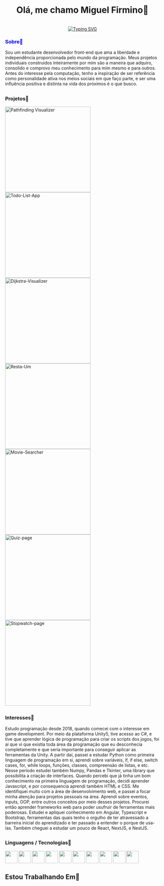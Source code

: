 <div align="center">
  
# Olá, me chamo Miguel Firmino👋

<br>
<a href="https://git.io/typing-svg"><img src="https://readme-typing-svg.demolab.com?font=Fira+Code&pause=1000&color=2A77CC&background=FFFFFF00&center=true&width=435&lines=Open+For+Work!;Artist+and+Art+Lover!;Architect+of+Human's+Needs." alt="Typing SVG" /></a>
</div>

<h3 style="color:blue">Sobre🏴</h3>

Sou um estudante desenvolvedor front-end que ama a liberdade e independência proporcionada pelo mundo da programação. Meus projetos individuais construidos inteiramente por mim são a maneira que adquiro, consolido e comprovo meu conhecimento para mim mesmo e para outros. Antes do interesse pela computação, tenho a inspiração de ser referência como personalidade ativa nos meios sociais em que faço parte, e ser uma influência positiva e distinta na vida dos próximos é o que busco.

##
<h3>Projetos🏴</h3>

<a href="https://github.com/MiguelFirmino/pathfinding-visualizer"><img width="278" src="https://denvercoder1-github-readme-stats.vercel.app/api/pin/?username=MiguelFirmino&repo=pathfinding-visualizer&theme=react&bg_color=1F222E&title_color=F85D7F&hide_border=true&icon_color=F8D866&show_icons=false" alt="Pathfinding Visualizer"></a>
<a href="https://github.com/MiguelFirmino/Todo-List-App"><img width="278" src="https://denvercoder1-github-readme-stats.vercel.app/api/pin/?username=MiguelFirmino&repo=Todo-List-App&theme=react&bg_color=1F222E&title_color=F85D7F&hide_border=true&icon_color=F8D866&show_icons=false" alt="Todo-List-App"></a>
<a href="https://github.com/MiguelFirmino/Dijkstra-Visualizer"><img width="278" src="https://denvercoder1-github-readme-stats.vercel.app/api/pin/?username=MiguelFirmino&repo=Dijkstra-Visualizer&theme=react&bg_color=1F222E&title_color=F85D7F&hide_border=true&icon_color=F8D866&show_icons=false" alt="Dijkstra-Visualizer"></a>
<a href="https://github.com/MiguelFirmino/Resta-Um"><img width="278" src="https://denvercoder1-github-readme-stats.vercel.app/api/pin/?username=MiguelFirmino&repo=Resta-Um&theme=react&bg_color=1F222E&title_color=F85D7F&hide_border=true&icon_color=F8D866&show_icons=false" alt="Resta-Um"></a>
<a href="https://github.com/MiguelFirmino/Movie-Searcher"><img width="278" src="https://denvercoder1-github-readme-stats.vercel.app/api/pin/?username=MiguelFirmino&repo=Movie-Searcher&theme=react&bg_color=1F222E&title_color=F85D7F&hide_border=true&icon_color=F8D866&show_icons=false" alt="Movie-Searcher"></a>
<a href="https://github.com/MiguelFirmino/Quiz-page"><img width="278" src="https://denvercoder1-github-readme-stats.vercel.app/api/pin/?username=MiguelFirmino&repo=Quiz-page&theme=react&bg_color=1F222E&title_color=F85D7F&hide_border=true&icon_color=F8D866&show_icons=false" alt="Quiz-page"></a>
<a href="https://github.com/MiguelFirmino/Stopwatch-page"><img width="278" src="https://denvercoder1-github-readme-stats.vercel.app/api/pin/?username=MiguelFirmino&repo=Stopwatch-page&theme=react&bg_color=1F222E&title_color=F85D7F&hide_border=true&icon_color=F8D866&show_icons=false" alt="Stopwatch-page"></a>


##
<h3>Interesses🏴</h3>

Estudo programação desde 2018, quando comecei com o interesse em game development. Por meio da plataforma Unity5, tive acesso ao C#, e tive que aprender lógica de programação para criar os scripts dos jogos, foi aí que vi que existia toda área da programação que eu desconhecia completamente e que seria importante para conseguir aplicar as ferramentas da Unity. A partir daí, passei a estudar Python como primeira linguagem de programação em si, aprendi sobre variáveis, if, if else, switch cases, for, while loops, funções, classes, compreensão de listas, e etc. Nesse período estudei também Numpy, Pandas e Tkinter, uma library que possibilita a criação de interfaces. Quando percebi que já tinha um bom conhecimento na primeira linguagem de programação, decidi aprender Javascript, e por consequencia aprendi também HTML e CSS. Me identifiquei muito com a área de desenvolvimento web, e passei a focar minha atenção para projetos pessoais na área. Aprendi sobre eventos, inputs, OOP, entre outros conceitos por meio desses projetos. Procurei então aprender frameworks web para poder usufruir de ferramentas mais poderosas. Estudei e apliquei conhecimento em Angular, Typescript e Bootstrap, ferramentas das quais tenho o orgulho de ter atravessado a barreira inicial do aprendizado e ter passado a entender o porque de usa-las. Também cheguei a estudar um pouco de React, NextJS, e NestJS.

## 
<h3>Linguagens / Tecnologias🏴</h3>
<div>
  <img width="40px" height="40px" src="https://cdn.jsdelivr.net/gh/devicons/devicon/icons/html5/html5-original-wordmark.svg" />
  <img width="40px" height="40px" src="https://cdn.jsdelivr.net/gh/devicons/devicon/icons/css3/css3-original-wordmark.svg" />
  <img width="40px" height="40px" padding-right="10px" src="https://cdn.jsdelivr.net/gh/devicons/devicon/icons/javascript/javascript-original.svg" />
  <img width="40px" height="40px" src="https://cdn.jsdelivr.net/gh/devicons/devicon/icons/python/python-original.svg" />
  <img width="40px" height="40px" src="https://cdn.jsdelivr.net/gh/devicons/devicon/icons/react/react-original.svg" />
  <img width="40px" height="40px" src="https://cdn.jsdelivr.net/gh/devicons/devicon/icons/angularjs/angularjs-plain.svg" />
  <img width="40px" height="40px" src="https://cdn.jsdelivr.net/gh/devicons/devicon/icons/bootstrap/bootstrap-original.svg" />
  <img width="40px" height="40px" src="https://cdn.jsdelivr.net/gh/devicons/devicon/icons/php/php-original.svg" />
  <img width="40px" height="40px" src="https://cdn.worldvectorlogo.com/logos/rxjs-1.svg" />
  <img width="40px" height="40px" src="https://cdn.jsdelivr.net/gh/devicons/devicon/icons/git/git-original.svg" />
</div>

## Estou Trabalhando Em🏴

<!--
**MiguelFirmino/MiguelFirmino** is a ✨ _special_ ✨ repository because its `README.md` (this file) appears on your GitHub profile.

- 🔭 I’m currently working on ...
- 🌱 I’m currently learning ...
- 👯 I’m looking to collaborate on ...
- 🤔 I’m looking for help with ...
- 💬 Ask me about ...
- 📫 How to reach me: ...
- 😄 Pronouns: ...
- ⚡ Fun fact: ...
-->
